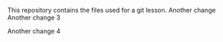 This repository contains the files used for a git lesson.
Another change
Another change 3

Another change 4
